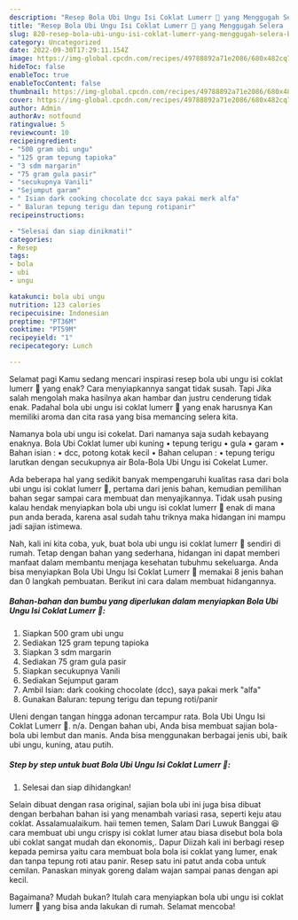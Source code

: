 ```yaml
---
description: "Resep Bola Ubi Ungu Isi Coklat Lumerr 🤤 yang Menggugah Selera , Bisa Manjain Lidah"
title: "Resep Bola Ubi Ungu Isi Coklat Lumerr 🤤 yang Menggugah Selera , Bisa Manjain Lidah"
slug: 820-resep-bola-ubi-ungu-isi-coklat-lumerr-yang-menggugah-selera-bisa-manjain-lidah
category: Uncategorized
date: 2022-09-30T17:29:11.154Z
image: https://img-global.cpcdn.com/recipes/49788892a71e2086/680x482cq70/bola-ubi-ungu-isi-coklat-lumerr-foto-resep-utama.jpg
hideToc: false
enableToc: true
enableTocContent: false
thumbnail: https://img-global.cpcdn.com/recipes/49788892a71e2086/680x482cq70/bola-ubi-ungu-isi-coklat-lumerr-foto-resep-utama.jpg
cover: https://img-global.cpcdn.com/recipes/49788892a71e2086/680x482cq70/bola-ubi-ungu-isi-coklat-lumerr-foto-resep-utama.jpg
author: Admin
authorAv: notfound
ratingvalue: 5
reviewcount: 10
recipeingredient:
- "500 gram ubi ungu"
- "125 gram tepung tapioka"
- "3 sdm margarin"
- "75 gram gula pasir"
- "secukupnya Vanili"
- "Sejumput garam"
- " Isian dark cooking chocolate dcc saya pakai merk alfa"
- " Baluran tepung terigu dan tepung rotipanir"
recipeinstructions:

- "Selesai dan siap dinikmati!"
categories:
- Resep
tags:
- bola
- ubi
- ungu

katakunci: bola ubi ungu 
nutrition: 123 calories
recipecuisine: Indonesian
preptime: "PT36M"
cooktime: "PT59M"
recipeyield: "1"
recipecategory: Lunch

---
```



Selamat pagi Kamu sedang mencari inspirasi resep bola ubi ungu isi coklat lumerr 🤤 yang enak? Cara menyiapkannya sangat tidak susah. Tapi Jika salah mengolah maka hasilnya akan hambar dan justru cenderung tidak enak. Padahal bola ubi ungu isi coklat lumerr 🤤 yang enak harusnya Kan memiliki aroma dan cita rasa yang bisa memancing selera kita.


Namanya bola ubi ungu isi cokelat. Dari namanya saja sudah kebayang enaknya. Bola Ubi Coklat lumer ubi kuning • tepung terigu • gula • garam • Bahan isian : • dcc, potong kotak kecil • Bahan celupan : • tepung terigu larutkan dengan secukupnya air Bola-Bola Ubi Ungu isi Cokelat Lumer.

Ada beberapa hal yang sedikit banyak mempengaruhi kualitas rasa dari bola ubi ungu isi coklat lumerr 🤤, pertama dari jenis bahan, kemudian pemilihan bahan segar sampai cara membuat dan menyajikannya. Tidak usah pusing kalau hendak menyiapkan bola ubi ungu isi coklat lumerr 🤤 enak di mana pun anda berada, karena asal sudah tahu triknya maka hidangan ini mampu jadi sajian istimewa.


Nah, kali ini kita coba, yuk, buat bola ubi ungu isi coklat lumerr 🤤 sendiri di rumah. Tetap dengan bahan yang sederhana, hidangan ini dapat memberi manfaat dalam membantu menjaga kesehatan tubuhmu sekeluarga. Anda bisa menyiapkan Bola Ubi Ungu Isi Coklat Lumerr 🤤 memakai 8 jenis bahan dan 0 langkah pembuatan. Berikut ini cara dalam membuat hidangannya.

<!--inarticleads1-->

##### Bahan-bahan dan bumbu yang diperlukan dalam menyiapkan Bola Ubi Ungu Isi Coklat Lumerr 🤤:

1. Siapkan 500 gram ubi ungu
1. Sediakan 125 gram tepung tapioka
1. Siapkan 3 sdm margarin
1. Sediakan 75 gram gula pasir
1. Siapkan secukupnya Vanili
1. Sediakan Sejumput garam
1. Ambil  Isian: dark cooking chocolate (dcc), saya pakai merk &#34;alfa&#34;
1. Gunakan  Baluran: tepung terigu dan tepung roti/panir


Uleni dengan tangan hingga adonan tercampur rata. Bola Ubi Ungu Isi Coklat Lumerr 🤤. n/a. Dengan bahan ubi, Anda bisa membuat sajian bola-bola ubi lembut dan manis. Anda bisa menggunakan berbagai jenis ubi, baik ubi ungu, kuning, atau putih. 

<!--inarticleads2-->

##### Step by step untuk buat Bola Ubi Ungu Isi Coklat Lumerr 🤤:


1. Selesai dan siap dihidangkan!

Selain dibuat dengan rasa original, sajian bola ubi ini juga bisa dibuat dengan berbahan bahan isi yang menambah variasi rasa, seperti keju atau coklat. Assalamualaikum. haii temen temen, Salam Dari Luwuk Banggai 😆 cara membuat ubi ungu crispy isi coklat lumer atau biasa disebut bola bola ubi coklat sangat mudah dan ekonomis,. Dapur Diizah kali ini berbagi resep kepada pemirsa yaitu cara membuat bola bola isi coklat yang lumer, enak dan tanpa tepung roti atau panir. Resep satu ini patut anda coba untuk cemilan. Panaskan minyak goreng dalam wajan sampai panas dengan api kecil. 

Bagaimana? Mudah bukan? Itulah cara menyiapkan bola ubi ungu isi coklat lumerr 🤤 yang bisa anda lakukan di rumah. Selamat mencoba!
